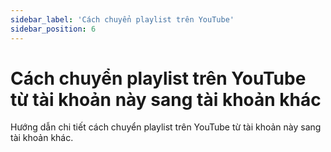 ```yaml
---
sidebar_label: 'Cách chuyển playlist trên YouTube'
sidebar_position: 6
---
```


# Cách chuyển playlist trên YouTube từ tài khoản này sang tài khoản khác

Hướng dẫn chi tiết cách chuyển playlist trên YouTube từ tài khoản này sang tài khoản khác.